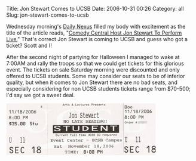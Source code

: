Title: Jon Stewart Comes to UCSB
Date: 2006-10-31 00:26
Category: all
Slug: jon-stewart-comes-to-ucsb

Wednesday morning's [Daily Nexus][] filled my body with excitement as the title
of the article reads, "[Comedy Central Host Jon Stewart To Perform Live.][]"
That's correct Jon Stewart is coming to UCSB and guess who got a ticket? Scott
and I!

After the second night of partying for Halloween I managed to wake at 7:00AM
and rally the troops so that we could get tickets for this glorious event. The
tickets on sale Saturday morning were discounted and only offered to UCSB
students. Some may consider our seats to be of inferior quality, but when it
comes to Jon Stewart there are no bad seats, and especially considering for non
UCSB students tickets range from $70-500; I'd say we got a sweet deal.

![Jon Stewart Ticket][]

  [Daily Nexus]: http://www.dailynexus.com/
  [Comedy Central Host Jon Stewart To Perform Live.]: http://www.dailynexus.com/news/2006/12290.html
  [Jon Stewart Ticket]: /images/2006/10/jon_stewart.jpg
